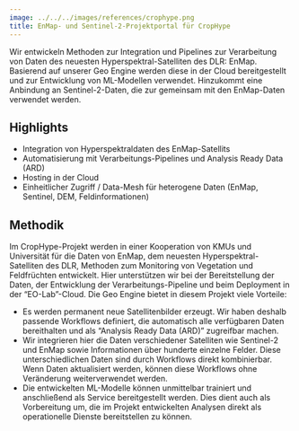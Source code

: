 ```yaml
---
image: ../../../images/references/crophype.png
title: EnMap- und Sentinel-2-Projektportal für CropHype
---
```


Wir entwickeln Methoden zur Integration und Pipelines zur Verarbeitung von Daten des neuesten Hyperspektral-Satelliten des DLR: EnMap. Basierend auf unserer Geo Engine werden diese in der Cloud bereitgestellt und zur Entwicklung von ML-Modellen verwendet. Hinzukommt eine Anbindung an Sentinel-2-Daten, die zur gemeinsam mit den EnMap-Daten verwendet werden.

## Highlights

- Integration von Hyperspektraldaten des EnMap-Satellits
- Automatisierung mit Verarbeitungs-Pipelines und Analysis Ready Data (ARD)
- Hosting in der Cloud
- Einheitlicher Zugriff / Data-Mesh für heterogene Daten (EnMap, Sentinel, DEM, Feldinformationen)

## Methodik

Im CropHype-Projekt werden in einer Kooperation von KMUs und Universität für die Daten von EnMap, dem neuesten Hyperspektral-Satelliten des DLR, Methoden zum Monitoring von Vegetation und Feldfrüchten entwickelt. Hier unterstützen wir bei der Bereitstellung der Daten, der Entwicklung der Verarbeitungs-Pipeline und beim Deployment in der “EO-Lab”-Cloud. Die Geo Engine bietet in diesem Projekt viele Vorteile:

- Es werden permanent neue Satellitenbilder erzeugt. Wir haben deshalb passende Workflows definiert, die automatisch alle verfügbaren Daten bereithalten und als “Analysis Ready Data (ARD)” zugreifbar machen.
- Wir integrieren hier die Daten verschiedener Satelliten wie Sentinel-2 und EnMap sowie Informationen über hunderte einzelne Felder. Diese unterschiedlichen Daten sind durch Workflows direkt kombinierbar. Wenn Daten aktualisiert werden, können diese Workflows ohne Veränderung weiterverwendet werden.
- Die entwickelten ML-Modelle können unmittelbar trainiert und anschließend als Service bereitgestellt werden. Dies dient auch als Vorbereitung um, die im Projekt entwickelten Analysen direkt als operationelle Dienste bereitstellen zu können.

